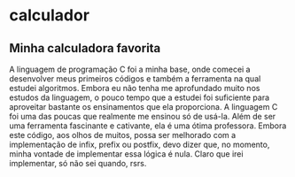 # calculador
## Minha calculadora favorita
A linguagem de programação C foi a minha base, onde comecei a desenvolver meus primeiros códigos e também a ferramenta na qual estudei algoritmos. Embora eu não tenha me aprofundado muito nos estudos da linguagem, o pouco tempo que a estudei foi suficiente para aproveitar bastante os ensinamentos que ela proporciona. A linguagem C foi uma das poucas que realmente me ensinou só de usá-la. Além de ser uma ferramenta fascinante e cativante, ela é uma ótima professora. Embora este código, aos olhos de muitos, possa ser melhorado com a implementação de infix, prefix ou postfix, devo dizer que, no momento, minha vontade de implementar essa lógica é nula. Claro que irei implementar, só não sei quando, rsrs.
